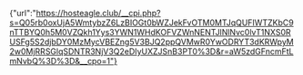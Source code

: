 {"url":"https://hosteagle.club/__cpi.php?s=Q05rb0oxUjA5WmtybzZ6LzBIOGt0bWZJekFvOTM0MTJqQUFIWTZKbC9nTTBYQ0h5M0VZQkh1Yys3YWN1WHdKOFVZWnNENTJlNlNvc0lvT1NXS0RUSFg5S2djbDY0MzMycVBEZng5V3BJQ2ppQVMwR0YwODRYT3dKRWpyM2w0MjRRSGlqSDNTR3NjV3Q2eDIyUXZJSnB3PT0%3D&r=aW5zdGFncmFtLmNvbQ%3D%3D&__cpo=1"}
